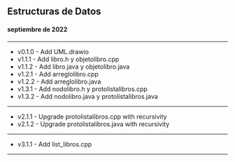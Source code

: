 ## Estructuras de Datos
#### septiembre de 2022

---
+ v0.1.0 - Add UML.drawio
+ v1.1.1 - Add libro.h y objetolibro.cpp
+ v1.1.2 - Add libro.java y objetolibro.java
+ v1.2.1 - Add arreglolibro.cpp
+ v1.2.2 - Add arreglolibro.java
+ v1.3.1 - Add nodolibro.h y protolistalibros.cpp
+ v1.3.2 - Add nodolibro.java y protolistalibros.java
---
+ v2.1.1 - Upgrade protolistalibros.cpp with recursivity
+ v2.1.2 - Upgrade protolistalibros.java with recursivity
---
+ v3.1.1 - Add list_libros.cpp
---